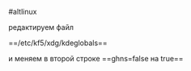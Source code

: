 #altlinux

редактируем файл

==/etc/kf5/xdg/kdeglobals==

и меняем в второй строке
==ghns=false на true==